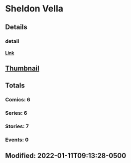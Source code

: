 # Sheldon  Vella 
## Details
### detail
#### [Link](http://marvel.com/comics/creators/13470/sheldon_vella?utm_campaign=apiRef&utm_source=225578a89fc76f3d20fbffda5d17a88d)
## [Thumbnail](http://i.annihil.us/u/prod/marvel/i/mg/b/40/image_not_available.jpg)
## Totals
### Comics: 6
### Series: 6
### Stories: 7
### Events: 0
## Modified: 2022-01-11T09:13:28-0500